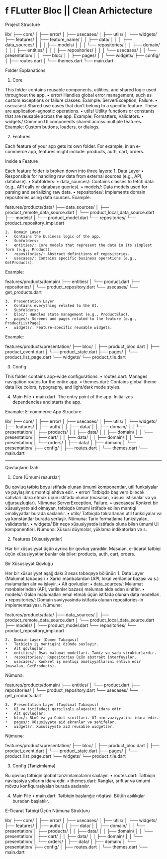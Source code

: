 # f FLutter Bloc || Clean Arhictecture

Project Structure



lib/
├── core/
│   ├── error/
│   ├── usecases/
│   ├── utils/
│   └── widgets/
├── features/
│   ├── feature_name/
│   │   ├── data/
│   │   │   ├── data_sources/
│   │   │   ├── models/
│   │   │   └── repositories/
│   │   ├── domain/
│   │   │   ├── entities/
│   │   │   ├── repositories/
│   │   │   └── usecases/
│   │   └── presentation/
│   │       ├── bloc/
│   │       ├── pages/
│   │       └── widgets/
├── config/
│   ├── routes.dart
│   └── themes.dart
└── main.dart

Folder Explanations

1. Core

This folder contains reusable components, utilities, and shared logic used throughout the app.
	•	error/
Handles global error management, such as custom exceptions or failure classes.
Example: ServerException, Failure.
	•	usecases/
Shared use cases that don’t belong to a specific feature. These are application-agnostic operations.
	•	utils/
Utility functions or constants that are reusable across the app.
Example: Formatters, Validators.
	•	widgets/
Common UI components shared across multiple features.
Example: Custom buttons, loaders, or dialogs.

2. Features

Each feature of your app gets its own folder.
For example, in an e-commerce app, features might include: products, auth, cart, orders.

Inside a Feature

Each feature folder is broken down into three layers:
	1.	Data Layer
	•	Responsible for handling raw data from external sources (e.g., API, database).
	•	Subfolders:
	•	data_sources/: Contains classes to fetch data (e.g., API calls or database queries).
	•	models/: Data models used for parsing and serializing raw data.
	•	repositories/: Implements domain repositories using data sources.
Example:

features/products/data/
├── data_sources/
│   ├── product_remote_data_source.dart
│   └── product_local_data_source.dart
├── models/
│   └── product_model.dart
└── repositories/
    └── product_repository_impl.dart


	2.	Domain Layer
	•	Contains the business logic of the app.
	•	Subfolders:
	•	entities/: Core models that represent the data in its simplest form (e.g., Product).
	•	repositories/: Abstract definitions of repositories.
	•	usecases/: Contains specific business operations (e.g., GetProducts).
Example:

features/products/domain/
├── entities/
│   └── product.dart
├── repositories/
│   └── product_repository.dart
└── usecases/
    └── get_products.dart


	3.	Presentation Layer
	•	Contains everything related to the UI.
	•	Subfolders:
	•	bloc/: Handles state management (e.g., ProductBloc).
	•	pages/: Screens and pages related to the feature (e.g., ProductListPage).
	•	widgets/: Feature-specific reusable widgets.
Example:

features/products/presentation/
├── bloc/
│   ├── product_bloc.dart
│   ├── product_event.dart
│   └── product_state.dart
├── pages/
│   └── product_list_page.dart
└── widgets/
    └── product_tile.dart

3. Config

This folder contains app-wide configurations.
	•	routes.dart:
Manages navigation routes for the entire app.
	•	themes.dart:
Contains global theme data like colors, typography, and light/dark mode styles.

4. Main File
	•	main.dart:
The entry point of the app. Initializes dependencies and starts the app.

Example: E-commerce App Structure

lib/
├── core/
│   ├── error/
│   ├── usecases/
│   ├── utils/
│   └── widgets/
├── features/
│   ├── auth/
│   │   ├── data/
│   │   ├── domain/
│   │   └── presentation/
│   ├── products/
│   │   ├── data/
│   │   ├── domain/
│   │   └── presentation/
│   ├── cart/
│   │   ├── data/
│   │   ├── domain/
│   │   └── presentation/
│   └── orders/
│       ├── data/
│       ├── domain/
│       └── presentation/
├── config/
│   ├── routes.dart
│   └── themes.dart
└── main.dart










----------------------------------------------------








Qovluqların İzahı

1. Core (Ümumi resurslar)

Bu qovluq tətbiq boyu istifadə olunan ümumi komponentlər, util funksiyalar və paylaşılmış məntiqi ehtiva edir.
	•	error/
Tətbiqdə baş verə biləcək səhvləri idarə etmək üçün istifadə olunur (məsələn, xüsusi istisnalar və ya uğursuzluqlar).
Nümunə: ServerException, Failure.
	•	usecases/
Konkret bir xüsusiyyətə aid olmayan, tətbiqdə ümumi istifadə edilən məntiqi əməliyyatlar burada saxlanılır.
	•	utils/
Tətbiqdə təkrarlanan util funksiyalar və ya konstantlar burada yerləşir.
Nümunə: Tarix formatlama funksiyaları, validatorlar.
	•	widgets/
Bir neçə xüsusiyyətdə istifadə oluna bilən ümumi UI komponentləri.
Nümunə: Xüsusi düymələr, yükləmə indikatorları və s.

2. Features (Xüsusiyyətlər)

Hər bir xüsusiyyət üçün ayrıca bir qovluq yaradılır.
Məsələn, e-ticarət tətbiqi üçün xüsusiyyətlər bunlar ola bilər: products, auth, cart, orders.

Bir Xüsusiyyət Qovluğu

Hər bir xüsusiyyət aşağıdakı 3 əsas təbəqəyə bölünür:
	1.	Data Layer (Məlumat təbəqəsi)
	•	Xarici mənbələrdən (API, lokal verilənlər bazası və s.) məlumatları alır və işləyir.
	•	Alt qovluqlar:
	•	data_sources/: Məlumat mənbələrindən (API, verilənlər bazası) məlumatı əldə edən siniflər.
	•	models/: Gələn məlumatları emal etmək üçün istifadə olunan data modelləri.
	•	repositories/: Domain səviyyəsində istifadə olunan repositories-in implementasiyası.
Nümunə:

features/products/data/
├── data_sources/
│   ├── product_remote_data_source.dart
│   └── product_local_data_source.dart
├── models/
│   └── product_model.dart
└── repositories/
    └── product_repository_impl.dart


	2.	Domain Layer (Domen Təbəqəsi)
	•	Tətbiqin iş məntiqini özündə saxlayır.
	•	Alt qovluqlar:
	•	entities/: Əsas məlumat modelləri. Təmiz və sadə strukturlardır.
	•	repositories/: Repositories üçün abstrakt interfeyslər.
	•	usecases/: Konkret iş məntiqi əməliyyatlarını ehtiva edir (məsələn, GetProducts).
Nümunə:

features/products/domain/
├── entities/
│   └── product.dart
├── repositories/
│   └── product_repository.dart
└── usecases/
    └── get_products.dart


	3.	Presentation Layer (Təqdimat Təbəqəsi)
	•	UI və istifadəçi qarşılıqlı əlaqəsini idarə edir.
	•	Alt qovluqlar:
	•	bloc/: BLoC və ya Cubit sinifləri. UI-nin vəziyyətini idarə edir.
	•	pages/: Xüsusiyyətə aid ekranlar və səhifələr.
	•	widgets/: Xüsusiyyətə aid reusable widgetlər.
Nümunə:

features/products/presentation/
├── bloc/
│   ├── product_bloc.dart
│   ├── product_event.dart
│   └── product_state.dart
├── pages/
│   └── product_list_page.dart
└── widgets/
    └── product_tile.dart

3. Config (Tənzimləmə)

Bu qovluq tətbiqin qlobal tənzimləmələrini saxlayır.
	•	routes.dart:
Tətbiqin naviqasiya yollarını idarə edir.
	•	themes.dart:
Rənglər, şriftlər və ümumi mövzu konfiqurasiyaları burada saxlanılır.

4. Main File
	•	main.dart:
Tətbiqin başlanğıc nöqtəsi. Bütün asılılıqlar buradan başlatılır.

E-Ticarət Tətbiqi Üçün Nümunə Strukturu

lib/
├── core/
│   ├── error/
│   ├── usecases/
│   ├── utils/
│   └── widgets/
├── features/
│   ├── auth/
│   │   ├── data/
│   │   ├── domain/
│   │   └── presentation/
│   ├── products/
│   │   ├── data/
│   │   ├── domain/
│   │   └── presentation/
│   ├── cart/
│   │   ├── data/
│   │   ├── domain/
│   │   └── presentation/
│   └── orders/
│       ├── data/
│       ├── domain/
│       └── presentation/
├── config/
│   ├── routes.dart
│   └── themes.dart
└── main.dart